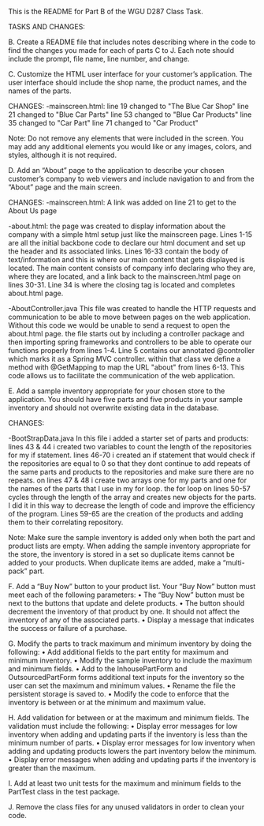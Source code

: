 This is the README for Part B of the WGU D287 Class Task.

TASKS AND CHANGES:

B.  Create a README file that includes notes describing 
where in the code to find the changes you made for each of 
parts C to J. Each note should include the prompt, file name, 
line number, and change.


C.  Customize the HTML user interface for your customer’s application. 
The user interface should include the shop name, the product names, and 
the names of the parts.

CHANGES: 
-mainscreen.html:
line 19 changed to "The Blue Car Shop"
line 21 changed to "Blue Car Parts"
line 53 changed to "Blue Car Products"
line 35 changed to "Car Part"
line 71 changed to "Car Product"

Note: Do not remove any elements that were included in the screen. You may 
add any additional elements you would like or any images, colors, and styles, 
although it is not required.


D.  Add an “About” page to the application to describe your chosen customer’s 
company to web viewers and include navigation to and from the “About” page and 
the main screen.

CHANGES:
-mainscreen.html:
A link was added on line 21 to get to the About Us page

-about.html:
the page was created to display information about the company with 
a simple html setup just like the mainscreen page. Lines 1-15 are all the
initial backbone code to declare our html document and set up the header 
and its associated links. Lines 16-33 contain the body of text/information
and this is where our main content that gets displayed is located.
The main content consists of company info declaring who they are,
where they are located, and a link back to the mainscreen.html
page on lines 30-31. Line 34 is where the closing </html> tag is 
located and completes about.html page.

-AboutController.java
This file was created to handle the HTTP requests and communication
to be able to move between pages on the web application. Without this code we
would be unable to send a request to open the about.html page. the file 
starts out by including a controller package and then importing spring
frameworks and controllers to be able to operate our functions properly
from lines 1-4. Line 5 contains our annotated @controller which marks
it as a Spring MVC controller. within that class we define a method
with @GetMapping to map the URL "about" from lines 6-13. This code
allows us to facilitate the communication of the web application.

E.  Add a sample inventory appropriate for your chosen store to the application. 
You should have five parts and five products in your sample inventory and should 
not overwrite existing data in the database.

CHANGES:

-BootStrapData.java
In this file i added a starter set of parts and products:
lines 43 & 44 i created two variables to count the length of the
repositories for my if statement.
lines 46-70 i created an if statement that would check if the
repositories are equal to 0 so that they dont continue to add repeats
of the same parts and products to the repositories and make sure there
are no repeats. on lines 47 & 48 i create two arrays one for my
parts and one for the names of the parts that I use in my for loop.
the for loop on lines 50-57 cycles through the length of the array and creates
new objects for the parts. I did it in this way to decrease the length
of code and improve the efficiency of the program.
Lines 59-65 are the creation of the products and adding them to
their correlating repository.


Note: Make sure the sample inventory is added only when both the part and product 
lists are empty. When adding the sample inventory appropriate for the store, the 
inventory is stored in a set so duplicate items cannot be added to your products. 
When duplicate items are added, make a “multi-pack” part.


F.  Add a “Buy Now” button to your product list. Your “Buy Now” button must meet 
each of the following parameters:
•  The “Buy Now” button must be next to the buttons that update and delete products.
•  The button should decrement the inventory of that product by one. It should not affect the 
inventory of any of the associated parts.
•  Display a message that indicates the success or failure of a purchase.


G.  Modify the parts to track maximum and minimum inventory by doing the following:
•  Add additional fields to the part entity for maximum and minimum inventory.
•  Modify the sample inventory to include the maximum and minimum fields.
•  Add to the InhousePartForm and OutsourcedPartForm forms additional text inputs for the 
inventory so the user can set the maximum and minimum values.
•  Rename the file the persistent storage is saved to.
•  Modify the code to enforce that the inventory is between or at the minimum and maximum value.


H.  Add validation for between or at the maximum and minimum fields. The validation 
must include the following:
•  Display error messages for low inventory when adding and updating parts if the 
inventory is less than the minimum number of parts.
•  Display error messages for low inventory when adding and updating products lowers 
the part inventory below the minimum.
•  Display error messages when adding and updating parts if the inventory is greater 
than the maximum.


I.  Add at least two unit tests for the maximum and minimum fields to the PartTest 
class in the test package.


J.  Remove the class files for any unused validators in order to clean your code.